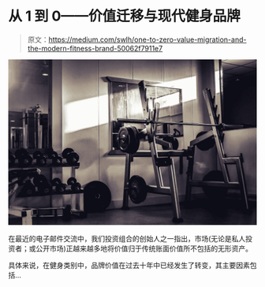 # 从 1 到 0——价值迁移与现代健身品牌

> 原文：<https://medium.com/swlh/one-to-zero-value-migration-and-the-modern-fitness-brand-50062f7911e7>

![](img/273d6abfc48a18ddaa0e25c4b577f5e7.png)

在最近的电子邮件交流中，我们投资组合的创始人之一指出，市场(无论是私人投资者；或公开市场)正越来越多地将价值归于传统账面价值所不包括的无形资产。

具体来说，在健身类别中，品牌价值在过去十年中已经发生了转变，其主要因素包括…